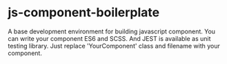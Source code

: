 # js-component-boilerplate
A base development environment for building javascript component. You can write your component ES6 and SCSS. And JEST is available as unit testing library. Just replace 'YourComponent' class and filename with your component.  
